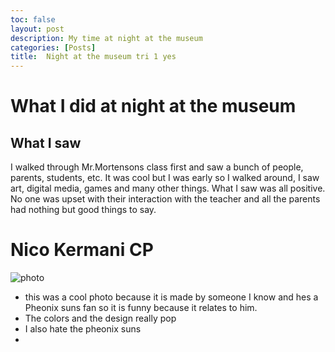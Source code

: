 ```yaml
---
toc: false
layout: post
description: My time at night at the museum
categories: [Posts]
title:  Night at the museum tri 1 yes
---
```



# What I did at night at the museum

## What I saw

I walked through Mr.Mortensons class first and saw a bunch of people, parents, students, etc. It was cool but I was early so I walked around, I saw art, digital media, games and many other things. What I saw was all positive. No one was upset with their interaction with the teacher and all the parents had nothing but good things to say.

# Nico Kermani CP

![photo]({{site.baseurl}}/images/IMG_7549.jpg)

- this was a cool photo because it is made by someone I know and hes a Pheonix suns fan so it is funny because it relates to him.
- The colors and the design really pop
- I also hate the pheonix suns 
- 

